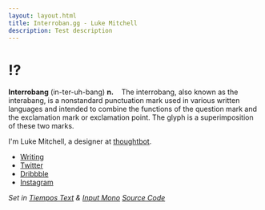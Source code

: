 ```yaml
---
layout: layout.html
title: Interroban.gg - Luke Mitchell
description: Test description
---
```


# !?

**Interrobang** (in-ter-uh-bang) **n.** &nbsp;&nbsp;&nbsp;The interrobang, also known as the interabang, is a nonstandard punctuation mark used in various written languages and intended to combine the functions of the question mark and the exclamation mark or exclamation point. The glyph is a superimposition of these two marks.

I'm Luke Mitchell, a designer at [thoughtbot][thoughtbot.com].

- [Writing][robots.thoughtbot.com]
- [Twitter][twitter.com]
- [Dribbble][dribbble.com]
- [Instagram][instagram.com]

_Set in [Tiempos Text][tiempos] & [Input Mono][input]_
_[Source Code][github.com]_

[thoughtbot.com]: https://thoughtbot.com
[robots.thoughtbot.com]: https://robots.thoughtbot.com/authors/luke-mitchell
[twitter.com]: https://twitter.com/LkeMitchll
[dribbble.com]: https://dribbble.com/Interrobang
[instagram.com]: https://www.instagram.com/lkemitchll
[github.com]: https://github.com/LkeMitchll/interroban.gg
[tiempos]: https://klim.co.nz/retail-fonts/tiempos-text/
[input]: http://input.fontbureau.com

